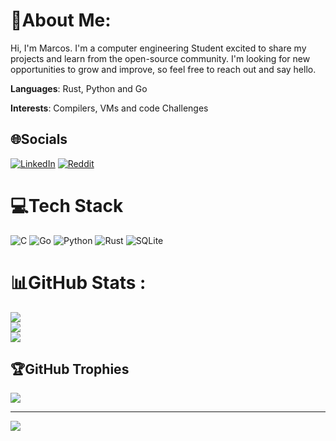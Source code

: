 # 💫About Me:

Hi, I'm Marcos. 
I'm a computer engineering Student excited to share my projects and learn from the open-source community.
I'm looking for new opportunities to grow and improve, so feel free to reach out and say hello.

**Languages**: Rust, Python and Go

**Interests**: Compilers, VMs and code Challenges



## 🌐Socials
[![LinkedIn](https://img.shields.io/badge/LinkedIn-%230077B5.svg?logo=linkedin&logoColor=white)](https://linkedin.com/in/marcos-vinicius-andrade-alemida-2a84a6293)
[![Reddit](https://img.shields.io/badge/Reddit-%23FF4500.svg?logo=Reddit&logoColor=white)](https://reddit.com/user/Herannn) 

# 💻Tech Stack
![C](https://img.shields.io/badge/c-%2300599C.svg?style=for-the-badge&logo=c&logoColor=white) ![Go](https://img.shields.io/badge/go-%2300ADD8.svg?style=for-the-badge&logo=go&logoColor=white) ![Python](https://img.shields.io/badge/python-3670A0?style=for-the-badge&logo=python&logoColor=ffdd54) ![Rust](https://img.shields.io/badge/rust-%23000000.svg?style=for-the-badge&logo=rust&logoColor=white) ![SQLite](https://img.shields.io/badge/sqlite-%2307405e.svg?style=for-the-badge&logo=sqlite&logoColor=white)
# 📊GitHub Stats :
![](https://github-readme-stats.vercel.app/api?username=MarcosAndradeV&theme=nord&hide_border=true&include_all_commits=false&count_private=false)<br/>
![](https://github-readme-streak-stats.herokuapp.com/?user=MarcosAndradeV&theme=nord&hide_border=true)<br/>
![](https://github-readme-stats.vercel.app/api/top-langs/?username=MarcosAndradeV&theme=nord&hide_border=true&include_all_commits=false&count_private=false&layout=compact)

## 🏆GitHub Trophies
![](https://github-trophies.vercel.app/?username=MarcosAndradeV&theme=discord&no-frame=true&no-bg=true&margin-w=4)

---
[![](https://visitcount.itsvg.in/api?id=MarcosAndradeV&icon=0&color=0)](https://visitcount.itsvg.in)
